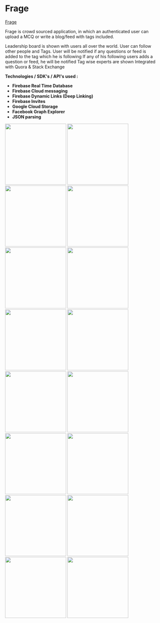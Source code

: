 # Frage

<a href="https://play.google.com/store/apps/details?id=com.tdevelopers.questo">Frage</a>

Frage is crowd sourced application, in which an authenticated user can upload a MCQ or write a blog/feed with tags included.

Leadership board is shown with users all over the world. 
User can follow other people and Tags.
User will be notified if any questions or feed is added to the tag which he is following
If any of his following users adds a question or feed, he will be notified
Tag wise experts are shown
Integrated with Quora & Stack Exchange 


<b>Technologies / SDK's / API's used :
<ul>
<li>Firebase Real Time Database</li>
<li>Firebase Cloud messaging</li>
<li>Firebase Dynamic Links (Deep Linking)</li>
<li>Firebase Invites</li>
<li>Google Cloud Storage</li>
<li>Facebook Graph Explorer</li>
<li>JSON parsing</li>
</ul>
</b>


<img src="https://raw.github.com/saitejdandge/Questo/master/Screenshots/Screenshot_2016-08-14-14-31-38.png" width="200" />
<img src="https://raw.github.com/saitejdandge/Questo/master/Screenshots/Screenshot_2016-08-14-14-31-42.png" width="200"/>
<img src="https://raw.github.com/saitejdandge/Questo/master/Screenshots/Screenshot_2016-08-14-14-31-47.png" width="200"/>
<img src="https://raw.github.com/saitejdandge/Questo/master/Screenshots/Screenshot_2016-08-14-14-31-53.png" width="200"/>
<img src="https://raw.github.com/saitejdandge/Questo/master/Screenshots/Screenshot_2016-08-14-14-31-58.png" width="200"/>
<img src="https://raw.github.com/saitejdandge/Questo/master/Screenshots/Screenshot_2016-08-14-14-32-01.png" width="200"/>
<img src="https://raw.github.com/saitejdandge/Questo/master/Screenshots/Screenshot_2016-08-14-14-32-05.png" width="200"/>
<img src="https://raw.github.com/saitejdandge/Questo/master/Screenshots/Screenshot_2016-08-14-14-32-10.png" width="200"/>

<img src="https://raw.github.com/saitejdandge/Questo/master/Screenshots/screener_20160919(00_09_18).png" width="200"/>

<img src="https://raw.github.com/saitejdandge/Questo/master/Screenshots/screener_20160919(00_11_13).png" width="200"/>

<img src="https://raw.github.com/saitejdandge/Questo/master/Screenshots/screener_20160919(00_14_25) (3).png" width="200"/>

<img src="https://raw.github.com/saitejdandge/Questo/master/Screenshots/screener_20160919(00_15_14).png" width="200"/>

<img src="https://raw.github.com/saitejdandge/Questo/master/Screenshots/screener_20161011(14_11_57).png" width="200"/>


<img src="https://raw.github.com/saitejdandge/Questo/master/Screenshots/screener_20161011(14_28_08).png" width="200"/>

<img src="https://raw.github.com/saitejdandge/Questo/master/Screenshots/screener_20161011(14_30_01).png" width="200"/>

<img src="https://raw.github.com/saitejdandge/Questo/master/Screenshots/screener_20161011(14_47_11).png" width="200"/>



